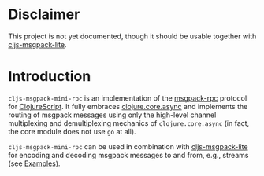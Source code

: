 # Disclaimer

This project is not yet documented, though it should be usable together with
[cljs-msgpack-lite](http://github.com/christo-auer/cljs-msgpack-lite).

# Introduction

`cljs-msgpack-mini-rpc` is an implementation of the
[msgpack-rpc](https://github.com/msgpack-rpc/msgpack-rpc) protocol for
[ClojureScript](https://clojurescript.org/). It fully embraces
[clojure.core.async](https://github.com/clojure/core.async) and implements the
routing of msgpack messages using only the high-level channel multiplexing and
demultiplexing mechanics of `clojure.core.async` (in fact, the core module does
not use `go` at all).

`cljs-msgpack-mini-rpc` can be used in combination with
[cljs-msgpack-lite](https://github.com/christo-auer/cljs-msgpack-lite) for
encoding and decoding msgpack messages to and from, e.g., streams (see
[Examples](#examples)).
